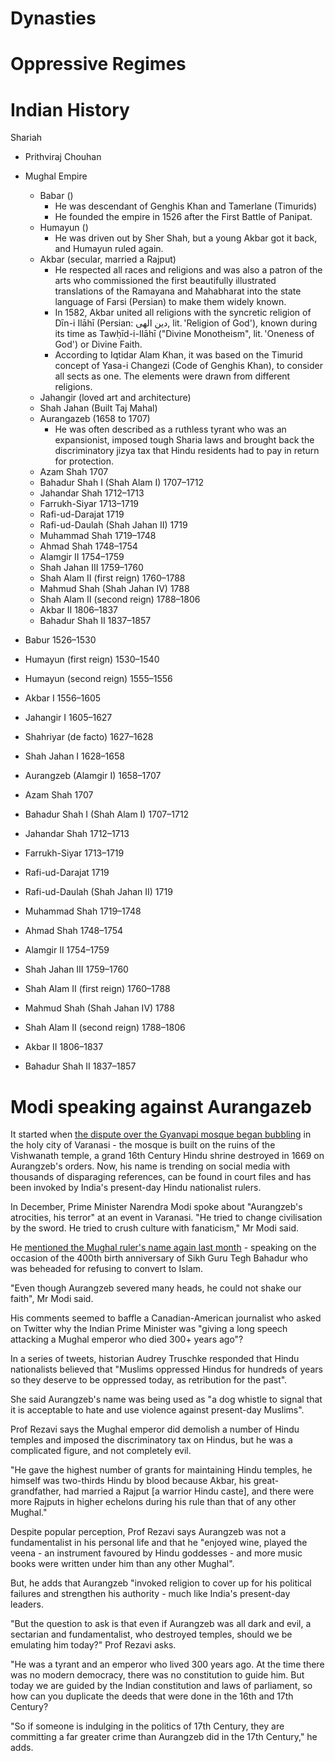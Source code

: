 # Dynasties
# Oppressive Regimes

# Indian History
Shariah
- Prithviraj Chouhan

- Mughal Empire
	- Babar ()
		- He was descendant of Genghis Khan and Tamerlane (Timurids)
		- He founded the empire in 1526 after the First Battle of Panipat.
	- Humayun ()
		- He was driven out by Sher Shah, but a young Akbar got it back, and Humayun ruled again.
	- Akbar (secular, married a Rajput)
		- He respected all races and religions and was also a patron of the arts who commissioned the first beautifully illustrated translations of the Ramayana and Mahabharat into the state language of Farsi (Persian) to make them widely known.
		- In 1582, Akbar united all religions with the syncretic religion of Dīn-i Ilāhī (Persian: دین الهی, lit. 'Religion of God'), known during its time as Tawḥīd-i-Ilāhī ("Divine Monotheism", lit. 'Oneness of God') or Divine Faith.
		- According to Iqtidar Alam Khan, it was based on the Timurid concept of Yasa-i Changezi (Code of Genghis Khan), to consider all sects as one. The elements were drawn from different religions. 
	- Jahangir (loved art and architecture)
	- Shah Jahan (Built Taj Mahal)
	- Aurangazeb (1658 to 1707)
		- He was often described as a ruthless tyrant who was an expansionist, imposed tough Sharia laws and brought back the discriminatory jizya tax that Hindu residents had to pay in return for protection.
	- Azam Shah	1707
	- Bahadur Shah I (Shah Alam I)	1707–1712
	- Jahandar Shah	1712–1713
	- Farrukh-Siyar	1713–1719
	- Rafi-ud-Darajat	1719
	- Rafi-ud-Daulah (Shah Jahan II)	1719
	- Muhammad Shah	1719–1748
	- Ahmad Shah	1748–1754
	- Alamgir II	1754–1759
	- Shah Jahan III	1759–1760
	- Shah Alam II (first reign)	1760–1788
	- Mahmud Shah (Shah Jahan IV)	1788
	- Shah Alam II (second reign)	1788–1806
	- Akbar II	1806–1837
	- Bahadur Shah II	1837–1857


- Babur	1526–1530
- Humayun (first reign)	1530–1540
- Humayun (second reign)	1555–1556
- Akbar I	1556–1605
- Jahangir I	1605–1627
- Shahriyar (de facto)	1627–1628
- Shah Jahan I	1628–1658
- Aurangzeb (Alamgir I)	1658–1707
- Azam Shah	1707
- Bahadur Shah I (Shah Alam I)	1707–1712
- Jahandar Shah	1712–1713
- Farrukh-Siyar	1713–1719
- Rafi-ud-Darajat	1719
- Rafi-ud-Daulah (Shah Jahan II)	1719
- Muhammad Shah	1719–1748
- Ahmad Shah	1748–1754
- Alamgir II	1754–1759
- Shah Jahan III	1759–1760
- Shah Alam II (first reign)	1760–1788
- Mahmud Shah (Shah Jahan IV)	1788
- Shah Alam II (second reign)	1788–1806
- Akbar II	1806–1837
- Bahadur Shah II	1837–1857

# Modi speaking against Aurangazeb
It started when [the dispute over the Gyanvapi mosque began bubbling](https://www.bbc.com/news/world-asia-india-61476741) in the holy city of Varanasi - the mosque is built on the ruins of the Vishwanath temple, a grand 16th Century Hindu shrine destroyed in 1669 on Aurangzeb's orders. Now, his name is trending on social media with thousands of disparaging references, can be found in court files and has been invoked by India's present-day Hindu nationalist rulers.

In December, Prime Minister Narendra Modi spoke about "Aurangzeb's atrocities, his terror" at an event in Varanasi. "He tried to change civilisation by the sword. He tried to crush culture with fanaticism," Mr Modi said.

He [mentioned the Mughal ruler's name again last month](https://www.deccanherald.com/national/aurangzeb-severed-many-heads-but-could-not-shake-our-faith-says-pm-modi-at-red-fort-1102814.html) - speaking on the occasion of the 400th birth anniversary of Sikh Guru Tegh Bahadur who was beheaded for refusing to convert to Islam.

"Even though Aurangzeb severed many heads, he could not shake our faith", Mr Modi said.

His comments seemed to baffle a Canadian-American journalist who asked on Twitter why the Indian Prime Minister was "giving a long speech attacking a Mughal emperor who died 300+ years ago"?

In a series of tweets, historian Audrey Truschke responded that Hindu nationalists believed that "Muslims oppressed Hindus for hundreds of years so they deserve to be oppressed today, as retribution for the past".

She said Aurangzeb's name was being used as "a dog whistle to signal that it is acceptable to hate and use violence against present-day Muslims".

Prof Rezavi says the Mughal emperor did demolish a number of Hindu temples and imposed the discriminatory tax on Hindus, but he was a complicated figure, and not completely evil.

"He gave the highest number of grants for maintaining Hindu temples, he himself was two-thirds Hindu by blood because Akbar, his great-grandfather, had married a Rajput [a warrior Hindu caste], and there were more Rajputs in higher echelons during his rule than that of any other Mughal."

Despite popular perception, Prof Rezavi says Aurangzeb was not a fundamentalist in his personal life and that he "enjoyed wine, played the veena - an instrument favoured by Hindu goddesses - and more music books were written under him than any other Mughal".

But, he adds that Aurangzeb "invoked religion to cover up for his political failures and strengthen his authority - much like India's present-day leaders.

"But the question to ask is that even if Aurangzeb was all dark and evil, a sectarian and fundamentalist, who destroyed temples, should we be emulating him today?" Prof Rezavi asks.

"He was a tyrant and an emperor who lived 300 years ago. At the time there was no modern democracy, there was no constitution to guide him. But today we are guided by the Indian constitution and laws of parliament, so how can you duplicate the deeds that were done in the 16th and 17th Century?

"So if someone is indulging in the politics of 17th Century, they are committing a far greater crime than Aurangzeb did in the 17th Century," he adds.